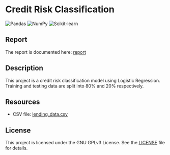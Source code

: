 # Credit Risk Classification

![Pandas](https://img.shields.io/badge/Pandas-1.5.3-orange)
![NumPy](https://img.shields.io/badge/NumPy-1.23.5-blue)
![Scikit-learn](https://img.shields.io/badge/Scikit--learn-1.1.3-green)

## Report

The report is documented here: [report](/report.md)

## Description

This project is a credit risk classification model using Logistic Regression.
Training and testing data are split into 80% and 20% respectively.

## Resources

- CSV file: [lending_data.csv](/Resources/lending_data.csv)


## License 

This project is licensed under the GNU GPLv3 License. See the [LICENSE](LICENSE) file for details.

